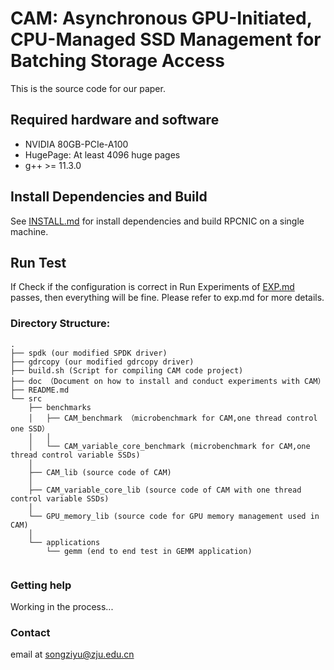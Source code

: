 # CAM: Asynchronous GPU-Initiated, CPU-Managed SSD Management for Batching Storage Access


This is the source code for our paper.



## Required hardware and software

- NVIDIA 80GB-PCIe-A100
- HugePage: At least 4096 huge pages
- g++ >= 11.3.0



## Install Dependencies and Build
See [INSTALL.md](./doc/INSTALL.md) for install dependencies and build RPCNIC on a single machine.


## Run Test
If Check if the configuration is correct in Run Experiments of [EXP.md](./doc/EXP.md) passes, then everything will be fine. Please refer to exp.md for more details.


### Directory Structure:

~~~
.
├── spdk (our modified SPDK driver)
├── gdrcopy (our modified gdrcopy driver)
├── build.sh (Script for compiling CAM code project)
├── doc （Document on how to install and conduct experiments with CAM）
├── README.md
└── src
    ├── benchmarks
    │   ├── CAM_benchmark （microbenchmark for CAM,one thread control one SSD）
    │   │ 
    │   └── CAM_variable_core_benchmark (microbenchmark for CAM,one thread control variable SSDs)
    │       
    ├── CAM_lib (source code of CAM)
    │   
    ├── CAM_variable_core_lib (source code of CAM with one thread control variable SSDs)
    │  
    └── GPU_memory_lib (source code for GPU memory management used in CAM)
    │  
    └── applications
        └── gemm (end to end test in GEMM application)
       
~~~





### Getting help

Working in the process...



### Contact

email at songziyu@zju.edu.cn


